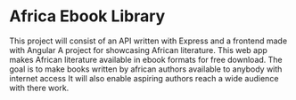 # Africa Ebook Library
This project will consist of an API written with Express and a frontend made with Angular 
A project for showcasing African literature. 
This web app makes African literature available in ebook formats for free download.
The goal is to make books written by african authors available to anybody with internet access
It will also enable aspiring authors reach a wide audience with there work.
